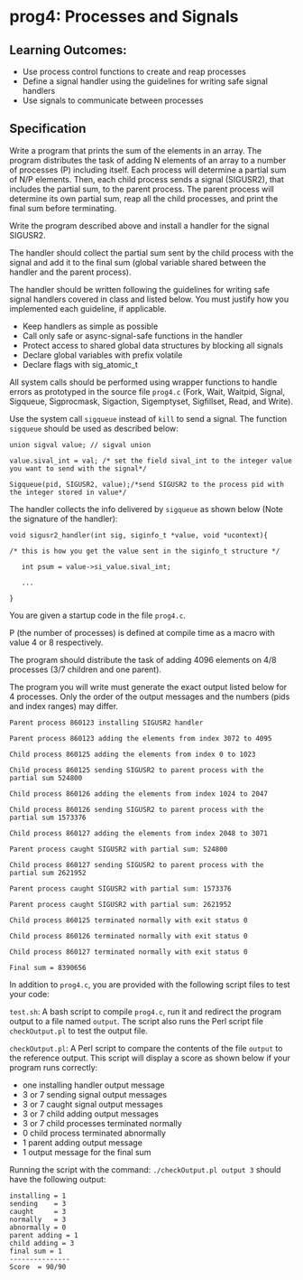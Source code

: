 # prog4: Processes and Signals

## Learning Outcomes:

- Use process control functions to create and reap processes
- Define a signal handler using the guidelines for writing safe signal handlers
- Use signals to communicate between processes

## Specification

Write a program that prints the sum of the elements in an array. The program distributes the task of adding N elements of an array to a number of processes (P) including itself. Each process will determine a partial sum of N/P elements. Then, each child process sends a signal (SIGUSR2), that includes the partial sum, to the parent process.  The parent process will determine its own partial sum, reap all the child processes, and print the final sum before terminating.

Write the program described above and install a handler for the signal SIGUSR2. 

The handler should collect the partial sum sent by the child process with the signal and add it to the final sum (global variable shared between the handler and the parent process).

The handler should be written following the guidelines for writing safe signal handlers covered in class and listed below. You must justify how you implemented each guideline, if applicable.

- Keep handlers as simple as possible
- Call only safe or async-signal-safe functions in the handler
- Protect access to shared global data structures by blocking all signals
- Declare global variables with prefix volatile
- Declare flags with sig_atomic_t

All system calls should be performed using wrapper functions to handle errors as prototyped in the source file `prog4.c` (Fork, Wait, Waitpid, Signal, Sigqueue, Sigprocmask, Sigaction, Sigemptyset, Sigfillset, Read, and Write).

Use the system call `sigqueue` instead of `kill` to send a signal. The function `sigqueue` should be used as described below:

```
union sigval value; // sigval union

value.sival_int = val; /* set the field sival_int to the integer value you want to send with the signal*/ 

Sigqueue(pid, SIGUSR2, value);/*send SIGUSR2 to the process pid with the integer stored in value*/
```


The handler collects the info delivered by `sigqueue` as shown below (Note the signature of the handler):

```
void sigusr2_handler(int sig, siginfo_t *value, void *ucontext){

/* this is how you get the value sent in the siginfo_t structure */

   int psum = value->si_value.sival_int;
   
   ...
   
}
```


You are given a startup code in the file `prog4.c`.  

P (the number of processes) is defined at compile time as a macro with value 4 or 8 respectively. 

The program should distribute the task of adding 4096 elements on 4/8 processes (3/7 children and one parent). 

The program you will write must generate the exact output listed below for 4 processes. Only the order of the output messages and the numbers (pids and index ranges) may differ. 

```
Parent process 860123 installing SIGUSR2 handler

Parent process 860123 adding the elements from index 3072 to 4095

Child process 860125 adding the elements from index 0 to 1023

Child process 860125 sending SIGUSR2 to parent process with the partial sum 524800

Child process 860126 adding the elements from index 1024 to 2047

Child process 860126 sending SIGUSR2 to parent process with the partial sum 1573376

Child process 860127 adding the elements from index 2048 to 3071

Parent process caught SIGUSR2 with partial sum: 524800

Child process 860127 sending SIGUSR2 to parent process with the partial sum 2621952

Parent process caught SIGUSR2 with partial sum: 1573376

Parent process caught SIGUSR2 with partial sum: 2621952

Child process 860125 terminated normally with exit status 0

Child process 860126 terminated normally with exit status 0

Child process 860127 terminated normally with exit status 0

Final sum = 8390656
```


In addition to `prog4.c`, you are provided with the following script files to test your code:

`test.sh`: A bash script to compile `prog4.c`, run it and redirect the program output to a file named `output`. The script also runs the Perl script file `checkOutput.pl` to test the output file.

`checkOutput.pl`: A Perl script to compare the contents of the file `output` to the reference output. This script will display a score as shown below if your program runs correctly:

- one installing handler output message
- 3 or 7 sending signal output messages
- 3 or 7 caught signal output messages
- 3 or 7 child adding output messages
- 3 or 7 child processes terminated normally
- 0 child process terminated abnormally
- 1 parent adding output message
- 1 output message for the final sum 

Running the script with the command: `./checkOutput.pl output 3` should have the following output:

```
installing = 1
sending    = 3
caught     = 3
normally   = 3
abnormally = 0
parent adding = 1
child adding = 3
final sum = 1
---------------
Score  = 90/90
```
